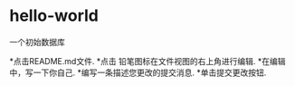 # hello-world
一个初始数据库


*点击README.md文件.
*点击  铅笔图标在文件视图的右上角进行编辑.
*在编辑中，写一下你自己.
*编写一条描述您更改的提交消息.
*单击提交更改按钮.
